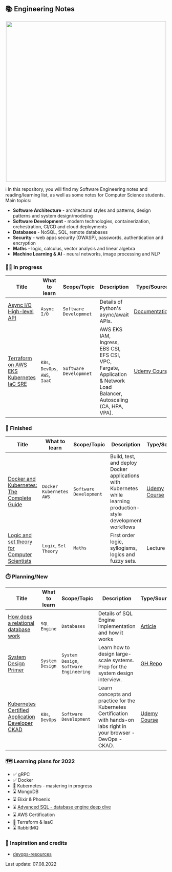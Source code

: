 ## 📚 Engineering Notes

<p align="center">
    <img width="500px" src="https://wallpaperbat.com/img/64596-engineering-desktop-wallpaper.jpg">
</p>

ℹ️  In this repository, you will find my Software Engineering notes and reading/learning list, as well as some notes for Computer Science students. Main topics:
* **Software Architecture** - architectural styles and patterns, design patterns and system design/modeling   
* **Software Development** - modern technologies, containerization, orchestration, CI/CD and cloud deployments
* **Databases** - NoSQL, SQL, remote databases
* **Security** - web apps security (OWASP), passwords, authentication and encryption
* **Maths** - logic, calculus, vector analysis and linear algebra
* **Machine Learning & AI** - neural networks, image processing and NLP


### 🧑‍💼 In progress
| Title                                                                                      | What to learn                  | Scope/Topic                    | Description                                                                                                            | Type/Source                                                                                                |
|--------------------------------------------------------------------------------------------|--------------------------------|--------------------------------|------------------------------------------------------------------------------------------------------------------------|------------------------------------------------------------------------------------------------------------|
| [Async I/O High-level API](/resources/python_async_io.md)                                  | `Async I/O`                    | `Software Developmnet`         | Details of Python's async/await APIs.                                                                                  | [Documentation](https://docs.python.org/3/library/asyncio-api-index.html)                                  |
| [Terraform on AWS EKS Kubernetes IaC SRE](/resources/terraform_on_aws_eks_k8s_iac_sre.md)  | `K8s`, `DevOps`, `AWS`, `IaaC` | `Software Developmnet`         | AWS EKS IAM, Ingress, EBS CSI, EFS CSI, VPC, Fargate, Application & Network Load Balancer, Autoscaling (CA, HPA, VPA). | [Udemy Course](https://www.udemy.com/course/terraform-on-aws-eks-kubernetes-iac-sre-50-real-world-demos/)  |

### 🏁 Finished
| Title                                                                                                                                       | What to learn                | Scope/Topic            | Description                                                                                                       | Type/Source                                                                            | Scores |
|---------------------------------------------------------------------------------------------------------------------------------------------|------------------------------|------------------------|-------------------------------------------------------------------------------------------------------------------|----------------------------------------------------------------------------------------|--------|
| [Docker and Kubernetes: The Complete Guide](/resources/docker_and_kubernetes_the_complete_guide.md)                                         | `Docker` `Kubernetes` `AWS`  | `Software Development` | Build, test, and deploy Docker applications with Kubernetes while learning production-style development workflows | [Udemy Course](https://www.udemy.com/course/docker-and-kubernetes-the-complete-guide/) | 🏆🏆🏆 |
| [Logic and set theory for Computer Scientists](/resources/logic_and_set_theory_for_computer_scientists/1_introduction_first_order_logic.md) | `Logic`, `Set Theory`        | `Maths`                | First order logic, syllogisms, logics and fuzzy sets.                                                             | Lecture                                                                                | 🏆     |


### ⏱️ Planning/New
| Title                                                                                                                       | What to learn   | Scope/Topic                             | Description                                                                                                            | Type/Source                                                                              |
|-----------------------------------------------------------------------------------------------------------------------------|-----------------|-----------------------------------------|------------------------------------------------------------------------------------------------------------------------|------------------------------------------------------------------------------------------|
| [How does a relational database work](http://coding-geek.com/how-databases-work/)                                           | `SQL Engine`    | `Databases`                             | Details of SQL Engine implementation and how it works                                                                  | [Article](http://coding-geek.com/how-databases-work/)                                    |
| [System Design Primer](https://github.com/donnemartin/system-design-primer)                                                 | `System Design` | `System Design`, `Software Engineering` | Learn how to design large-scale systems. Prep for the system design interview.                                         | [GH Repo](https://github.com/donnemartin/system-design-primer)                           |
| [Kubernetes Certified Application Developer CKAD](https://www.udemy.com/course/certified-kubernetes-application-developer/) | `K8s`, `DevOps` | `Software Development`                  | Learn concepts and practice for the Kubernetes Certification with hands-on labs right in your browser - DevOps - CKAD. | [Udemy Course](https://www.udemy.com/course/certified-kubernetes-application-developer/) |



### 🗺️ Learning plans for 2022
- ✅ gRPC
- ✅ Docker
- 👀 Kubernetes - mastering in progress
- ⌛ MongoDB
- ⌛ Elixir & Phoenix
- ⌛ [Advanced SQL - database engine deep dive](http://coding-geek.com/how-databases-work/)
- ⌛ AWS Certification
- 👀 Terraform & IaaC
- ⌛ RabbitMQ


### 🏅 Inspiration and credits
* [devops-resources](https://github.com/bregman-arie/devops-resources)


Last update: 07.08.2022
